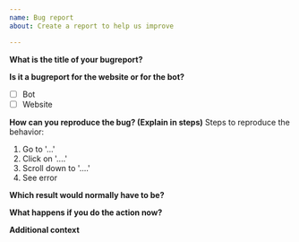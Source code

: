 ```yaml
---
name: Bug report
about: Create a report to help us improve

---
```

**What is the title of your bugreport?**


**Is it a bugreport for the website or for the bot?**

- [ ] Bot
- [ ] Website

**How can you reproduce the bug? (Explain in steps)**
Steps to reproduce the behavior:

1. Go to '...'
2. Click on '....'
3. Scroll down to '....'
4. See error

**Which result would normally have to be?**


**What happens if you do the action now?**


**Additional context**


